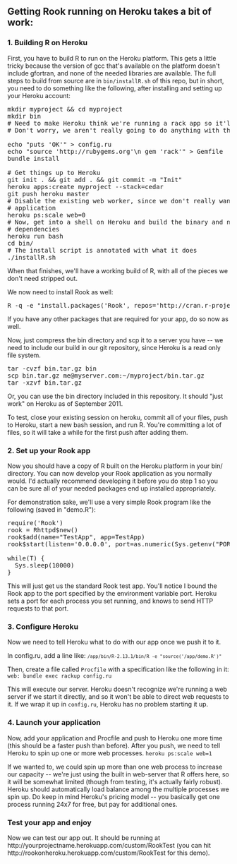 <h2>Getting Rook running on Heroku takes a bit of work:</h2>

<h3>1. Building R on Heroku</h3>
First, you have to build R to run on the Heroku platform. This gets a little
tricky because the version of gcc that's available on the platform doesn't
include gfortran, and none of the needed libraries are available. The full
steps to build from source are in <code>bin/installR.sh</code> of this repo, but in short,
you need to do something like the following, after installing and setting up
your Heroku account:

<pre>
mkdir myproject && cd myproject
mkdir bin
# Need to make Heroku think we're running a rack app so it'll accept our pushes.
# Don't worry, we aren't really going to do anything with this.

echo "puts 'OK'" > config.ru
echo "source 'http://rubygems.org'\n gem 'rack'" > Gemfile
bundle install

# Get things up to Heroku
git init . && git add . && git commit -m "Init"
heroku apps:create myproject --stack=cedar
git push heroku master
# Disable the existing web worker, since we don't really want to run the rack
# application
heroku ps:scale web=0 
# Now, get into a shell on Heroku and build the binary and necessary
# dependencies
heroku run bash
cd bin/
# The install script is annotated with what it does
./installR.sh
</pre>

When that finishes, we'll have a working build of R, with all of the pieces we
don't need stripped out. 

We now need to install Rook as well:
<pre>
R -q -e "install.packages('Rook', repos='http://cran.r-project.org')"
</pre>
If you have any other packages that are required for your app, do so now as well.

Now, just compress the bin directory and scp it to
a server you have -- we need to include our build in our git repository, since
Heroku is a read only file system.

<pre>
tar -cvzf bin.tar.gz bin
scp bin.tar.gz me@myserver.com:~/myproject/bin.tar.gz
tar -xzvf bin.tar.gz
</pre>

Or, you can use the bin directory included in this repository. It should "just
work" on Heroku as of September 2011.

To test, close your existing session on heroku, commit all of your files, push
to Heroku, start a new bash session, and run R. You're committing a lot of
files, so it will take a while for the first push after adding them.

<h3>2. Set up your Rook app</h3>
Now you should have a copy of R built on the Heroku platform in your bin/
directory. You can now develop your Rook application as you normally would. I'd
actually recommend developing it before you do step 1 so you can be sure all of
your needed packages end up installed appropriately.

For demonstration sake, we'll use a very simple Rook program like the
following (saved in "demo.R"):

<pre>
require('Rook')
rook = Rhttpd$new()
rook$add(name="TestApp", app=TestApp)
rook$start(listen='0.0.0.0', port=as.numeric(Sys.getenv("PORT")))

while(T) {
  Sys.sleep(10000)
}
</pre>

This will just get us the standard Rook test app. You'll notice I bound the Rook app to the port specified by the environment
variable port. Heroku sets a port for each process you set running, and knows
to send HTTP requests to that port.

<h3>3. Configure Heroku</h3>
Now we need to tell Heroku what to do with our app once we push it to it.

In config.ru, add a line like:
<code>`/app/bin/R-2.13.1/bin/R -e "source('/app/demo.R')"`</code>

Then, create a file called <code>Procfile</code> with a specification like the
following in it:
<code>web: bundle exec rackup config.ru </code>

This will execute our server. Heroku doesn't recognize we're running a web
server if we start it directly, and so it won't be able to direct web requests
to it. If we wrap it up in <code>config.ru</code>, Heroku has no problem
starting it up.

<h3>4. Launch your application</h3>
Now, add your application and Procfile and push to Heroku one more time (this should be a faster push than before). After you push, we need to tell Heroku to spin up one or more web processes.
<code>heroku ps:scale web=1</code>

If we wanted to, we could spin up more than one web process to increase our
capacity -- we're just using the built in web-server that R offers here, so it
will be somewhat limited (though from testing, it's actually fairly robust).
Heroku should automatically load balance among the multiple processes we spin
up. Do keep in mind Heroku's pricing model -- you basically get one process
running 24x7 for free, but pay for additional ones.

<h3>Test your app and enjoy</h3>
Now we can test our app out. It should be running at
http://yourprojectname.herokuapp.com/custom/RookTest (you can hit http://rookonheroku.herokuapp.com/custom/RookTest for this demo).
